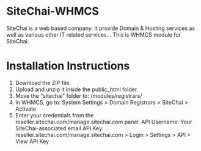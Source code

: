 # SiteChai-WHMCS
SiteChai is a web based company. It provide Domain &amp; Hosting services as well as various other IT related services. . This is WHMCS module for SiteChai.

# Installation Instructions

1. Download the ZIP file.
2. Upload and unzip it inside the public_html folder.
3. Move the "sitechai" folder to:
/modules/registrars/
4. In WHMCS, go to:
System Settings > Domain Registrars > SiteChai > Activate
5. Enter your credentials from the reseller.sitechai.com/manage.sitechai.com panel:
   API Username: Your SiteChai-associated email
   API Key: reseller.sitechai.com/manage.sitechai.com > Login > Settings > API > View API Key



